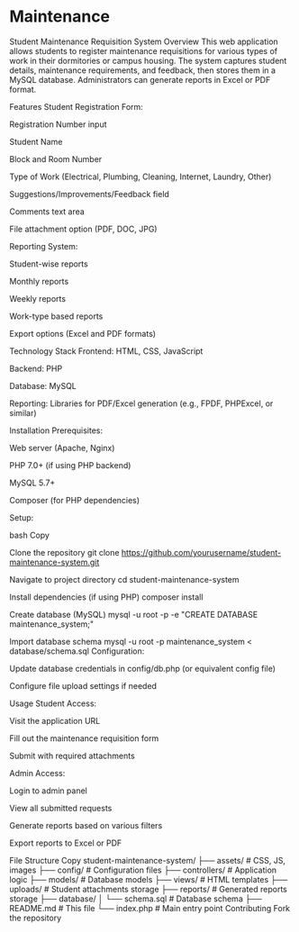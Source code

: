 # Maintenance
Student Maintenance Requisition System Overview This web application allows students to register maintenance requisitions for various types of work in their dormitories or campus housing. The system captures student details, maintenance requirements, and feedback, then stores them in a MySQL database. Administrators can generate reports in Excel or PDF format.

Features Student Registration Form:

Registration Number input

Student Name

Block and Room Number

Type of Work (Electrical, Plumbing, Cleaning, Internet, Laundry, Other)

Suggestions/Improvements/Feedback field

Comments text area

File attachment option (PDF, DOC, JPG)

Reporting System:

Student-wise reports

Monthly reports

Weekly reports

Work-type based reports

Export options (Excel and PDF formats)

Technology Stack Frontend: HTML, CSS, JavaScript

Backend: PHP

Database: MySQL

Reporting: Libraries for PDF/Excel generation (e.g., FPDF, PHPExcel, or similar)

Installation Prerequisites:

Web server (Apache, Nginx)

PHP 7.0+ (if using PHP backend)

MySQL 5.7+

Composer (for PHP dependencies)

Setup:

bash Copy

Clone the repository
git clone https://github.com/yourusername/student-maintenance-system.git

Navigate to project directory
cd student-maintenance-system

Install dependencies (if using PHP)
composer install

Create database (MySQL)
mysql -u root -p -e "CREATE DATABASE maintenance_system;"

Import database schema
mysql -u root -p maintenance_system < database/schema.sql Configuration:

Update database credentials in config/db.php (or equivalent config file)

Configure file upload settings if needed

Usage Student Access:

Visit the application URL

Fill out the maintenance requisition form

Submit with required attachments

Admin Access:

Login to admin panel

View all submitted requests

Generate reports based on various filters

Export reports to Excel or PDF

File Structure Copy student-maintenance-system/ ├── assets/ # CSS, JS, images ├── config/ # Configuration files ├── controllers/ # Application logic ├── models/ # Database models ├── views/ # HTML templates ├── uploads/ # Student attachments storage ├── reports/ # Generated reports storage ├── database/ │ └── schema.sql # Database schema ├── README.md # This file └── index.php # Main entry point Contributing Fork the repository
